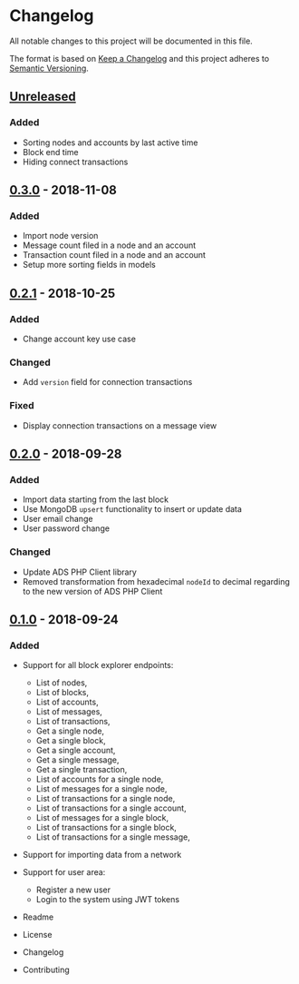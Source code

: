 # Changelog
All notable changes to this project will be documented in this file.

The format is based on [Keep a Changelog](https://keepachangelog.com/en/1.0.0/)
and this project adheres to [Semantic Versioning](https://semver.org/spec/v2.0.0.html).

## [Unreleased]
### Added
- Sorting nodes and accounts by last active time
- Block end time
- Hiding connect transactions

## [0.3.0] - 2018-11-08
### Added
- Import node version
- Message count filed in a node and an account
- Transaction count filed in a node and an account
- Setup more sorting fields in models
 
## [0.2.1] - 2018-10-25
### Added
- Change account key use case

### Changed
- Add `version` field for connection transactions

### Fixed
- Display connection transactions on a message view
 
## [0.2.0] - 2018-09-28
### Added
- Import data starting from the last block
- Use MongoDB `upsert` functionality to insert or update data
- User email change
- User password change

### Changed
- Update ADS PHP Client library
- Removed transformation from hexadecimal `nodeId` to decimal regarding to the new version of ADS PHP Client 

## [0.1.0] - 2018-09-24
### Added
- Support for all block explorer endpoints:
  - List of nodes,
  - List of blocks,
  - List of accounts,
  - List of messages,
  - List of transactions,
  - Get a single node,
  - Get a single block,
  - Get a single account,
  - Get a single message,
  - Get a single transaction,
  - List of accounts for a single node,
  - List of messages for a single node,
  - List of transactions for a single node,
  - List of transactions for a single account,  
  - List of messages for a single block,
  - List of transactions for a single block,
  - List of transactions for a single message,

- Support for importing data from a network

- Support for user area:
  - Register a new user
  - Login to the system using JWT tokens 
          
          
- Readme
- License
- Changelog
- Contributing


[Unreleased]: https://github.com/adshares/ads-operator/compare/v0.3.0...HEAD

[0.3.0]: https://github.com/adshares/ads-operator/compare/v0.2.1...v0.3.0
[0.2.1]: https://github.com/adshares/ads-operator/compare/v0.2.0...v0.2.1
[0.2.0]: https://github.com/adshares/ads-operator/compare/v0.1.0...v0.2.0
[0.1.0]: https://github.com/adshares/ads-operator/releases/tag/v0.1.0
